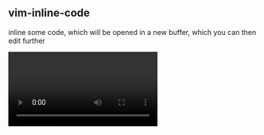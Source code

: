 ## vim-inline-code

inline some code, which will be opened in a new buffer, which you can then edit further

<video src='inline.mov' />
